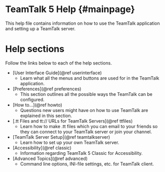 # TeamTalk 5 Help {#mainpage}

This help file contains information on how to use the TeamTalk
application and setting up a TeamTalk server.

# Help sections

Follow the links below to each of the help sections.

- [User Interface Guide](@ref userinterface)
    - Learn what all the menus and buttons are used for in the TeamTalk
      application.
- [Preferences](@ref preferences)
    - This section outlines all the possible ways the TeamTalk can be
      configured.
- [How to...](@ref howto)
    - Questions new users might have on how to use TeamTalk are
      explained in this section.
- [.tt Files and tt:// URLs for TeamTalk Servers](@ref ttfiles)
    - Learn how to make .tt files which you can email to your friends so
      they can connect to your TeamTalk server or join your channel.
- [TeamTalk Server Setup](@ref teamtalkserver)
    - Learn how to set up your own TeamTalk server.
- [Accessibility](@ref classic)
    - Information regarding TeamTalk 5 Classic for Accessibility.
- [Advanced Topics](@ref advanced)
    - Command line options, INI-file settings, etc. for TeamTalk client.

